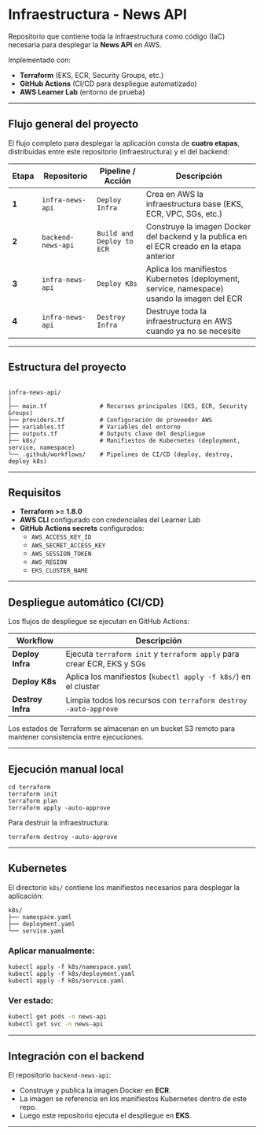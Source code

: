 # Infraestructura - News API

Repositorio que contiene toda la infraestructura como código (IaC) necesaria para desplegar la **News API** en AWS.

Implementado con:
- **Terraform** (EKS, ECR, Security Groups, etc.)
- **GitHub Actions** (CI/CD para despliegue automatizado)
- **AWS Learner Lab** (entorno de prueba)

---

## Flujo general del proyecto

El flujo completo para desplegar la aplicación consta de **cuatro etapas**, distribuidas entre este repositorio (infraestructura) y el del backend:

| Etapa | Repositorio | Pipeline / Acción | Descripción |
|--------|-------------|-------------------|--------------|
| **1️** | `infra-news-api` | `Deploy Infra` | Crea en AWS la infraestructura base (EKS, ECR, VPC, SGs, etc.) |
| **2️** | `backend-news-api` | `Build and Deploy to ECR` | Construye la imagen Docker del backend y la publica en el ECR creado en la etapa anterior |
| **3️** | `infra-news-api` | `Deploy K8s` | Aplica los manifiestos Kubernetes (deployment, service, namespace) usando la imagen del ECR |
| **4️** | `infra-news-api` | `Destroy Infra` | Destruye toda la infraestructura en AWS cuando ya no se necesite |

---

## Estructura del proyecto

````

infra-news-api/
│
├── main.tf               # Recursos principales (EKS, ECR, Security Groups)
├── providers.tf          # Configuración de proveedor AWS
├── variables.tf          # Variables del entorno
├── outputs.tf            # Outputs clave del despliegue
├── k8s/                  # Manifiestos de Kubernetes (deployment, service, namespace)
└── .github/workflows/    # Pipelines de CI/CD (deploy, destroy, deploy k8s)

````

---

## Requisitos

- **Terraform >= 1.8.0**
- **AWS CLI** configurado con credenciales del Learner Lab
- **GitHub Actions secrets** configurados:
  - `AWS_ACCESS_KEY_ID`
  - `AWS_SECRET_ACCESS_KEY`
  - `AWS_SESSION_TOKEN`
  - `AWS_REGION`
  - `EKS_CLUSTER_NAME`

---

## Despliegue automático (CI/CD)

Los flujos de despliegue se ejecutan en GitHub Actions:

| Workflow | Descripción |
|-----------|--------------|
| **Deploy Infra** | Ejecuta `terraform init` y `terraform apply` para crear ECR, EKS y SGs |
| **Deploy K8s** | Aplica los manifiestos (`kubectl apply -f k8s/`) en el cluster |
| **Destroy Infra** | Limpia todos los recursos con `terraform destroy -auto-approve` |

Los estados de Terraform se almacenan en un bucket S3 remoto para mantener consistencia entre ejecuciones.

---

## Ejecución manual local

```
cd terraform
terraform init
terraform plan
terraform apply -auto-approve
````

Para destruir la infraestructura:

```
terraform destroy -auto-approve
```

---

## Kubernetes

El directorio `k8s/` contiene los manifiestos necesarios para desplegar la aplicación:

```
k8s/
├── namespace.yaml
├── deployment.yaml
└── service.yaml
```

### Aplicar manualmente:

```
kubectl apply -f k8s/namespace.yaml
kubectl apply -f k8s/deployment.yaml
kubectl apply -f k8s/service.yaml
```

### Ver estado:

```bash
kubectl get pods -n news-api
kubectl get svc -n news-api
```

---

## Integración con el backend

El repositorio `backend-news-api`:

* Construye y publica la imagen Docker en **ECR**.
* La imagen se referencia en los manifiestos Kubernetes dentro de este repo.
* Luego este repositorio ejecuta el despliegue en **EKS**.

---
